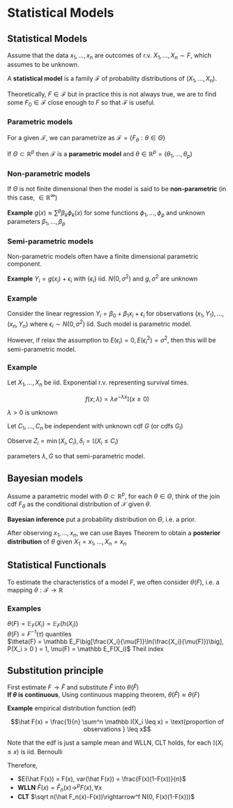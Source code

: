 # Statistical Models

## Statistical Models
Assume that the data $x_1,...,x_n$ are outcomes of r.v. $X_1,...,X_n \sim F$, which assumes to be unknown. 

A __statistical model__ is a family $\mathcal F$ of probability distributions of $(X_1,...,X_n)$. 

Theoretically, $F\in \mathcal F$ but in practice this is not always true, we are to find some $F_0 \in \mathcal F$ close enough to $F$ so that $\mathcal F$ is useful. 

### Parametric models

For a given $\mathcal F$, we can parametrize as $\mathcal F = \{F_\theta:\theta \in \Theta\}$

If $\Theta \subset \mathbb R^p$ then $\mathcal F$ is a __parametric model__ and $\theta \in \mathbb R^p = (\theta_1,...,\theta_p)$

### Non-parametric models

If $\Theta$ is not finite dimensional then the model is said to be __non-parametric__ (in this case, $\in\mathbb R^\infty$)

__Example__ $g(x)\approx \sum^p \beta_k \phi_k(x)$ for some functions $\phi_1,...,\phi_p$ and unknown parameters $\beta_1,...,\beta_p$

### Semi-parametric models
Non-parametric models often have a finite dimensional parametric component. 

__Example__ $Y_i = g(x_i) + \epsilon_i$ with $\{\epsilon_i\}$ iid. $N(0,\sigma^2)$ and $g,\sigma^2$ are unknown

### Example

Consider the linear regression $Y_i = \beta_0 + \beta_1x_i + \epsilon_i$ for observations $(x_1,Y_1), ..., (x_n, Y_n)$ where $\epsilon_i \sim N(0,\sigma^2)$ iid.  Such model is parametric model. 

However, if relax the assumption to $E(\epsilon_i) = 0, E(\epsilon_i^2) = \sigma^2$, then this will be semi-parametric model. 

### Example 
Let $X_1,...,X_n$ be iid. Exponential r.v. representing survival times.  

$$f(x;\lambda) = \lambda e^{-\lambda x}\mathbb I(x\geq 0)$$

$\lambda >0$ is unknown

Let $C_1,...,C_n$ be independent with unknown cdf $G$ (or cdfs $G_i$)  

Observe $Z_i = \min(X_i, C_i), \delta_i = \mathbb I(X_i\leq C_i)$

parameters $\lambda, G$ so that semi-parametric model.

## Bayesian models

Assume a parametric model with $\Theta \subset \mathbb R^p$, for each $\theta \in \Theta$, think of the join cdf $F_\theta$ as the conditional distribution of $\mathcal X$ given $\theta$. 

__Bayesian inference__ put a probability distribution on $\Theta$, i.e. a prior. 

After observing $x_1,...,x_n$, we can use Bayes Theorem to obtain a __posterior distribution__ of $\theta$ given $X_1 = x_1,...,X_n = x_n$

## Statistical Functionals

To estimate the characteristics of a model $F$, we often consider $\theta(F)$, i.e. a mapping $\theta: \mathcal F\rightarrow \mathbb R$

### Examples
$\theta(F) = \mathbb E_F(X_i)= \mathbb E_F(h(X_i))$  
$\theta(F) = F^{-1}(\tau)$ quantiles  
$\theta(F) = \mathbb E_F\big[\frac{X_i}{\mu(F)}\ln(\frac{X_i}{\mu(F)})\big], P(X_i > 0 ) = 1, \mu(F) = \mathbb E_F(X_i)$ Theil index

## Substitution principle 
First estimate $F\rightarrow \hat F$ and substitute $\hat F$ into $\theta (\hat F)$  
__If $\theta$ is continuous__, Using continuous mapping theorem, $\theta(\hat F) \approx \theta(F)$

__Example__ empirical distribution function (edf)  

$$\hat F(x) = \frac{1}{n} \sum^n \mathbb I(X_i \leq x) = \text{proportion of observations } \leq x$$

Note that the edf is just a sample mean and WLLN, CLT holds, for each $\mathbb I(X_i \leq x)$ is iid. Bernoulli

Therefore, 

 - $E(\hat F(x)) = F(x), var(\hat F(x)) = \frac{F(x)(1-F(x))}{n}$  
 - __WLLN__ $\hat F(x) = \hat F_n(x) \rightarrow^p F(x), \forall x$  
 - __CLT__ $\sqrt n(\hat F_n(x)-F(x))\rightarrow^f N(0, F(x)(1-F(x)))$
